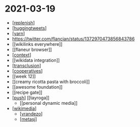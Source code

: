 # 2021-03-19

- [[replenish]]
- [[huggingtweets]]
- [[yarn]]
- https://twitter.com/flancian/status/1372970473856843786
- [[wikilinks everywhere]]
- [[flaneur browser]]
- [[context]]
- [[wikidata integration]]
- [[transclusion]]
- [[cooperatives]]
- [[week 12]]
- [[creamy ricotta pasta with broccoli]]
- [[awesome foundation]]
- [[recipe gate]]
- [[push]] [[tayroga]]
  - [[personal dynamic media]]
- [[wikimedia]]
  - [[vrandezo]]
  - [[metasj]]

[//begin]: # "Autogenerated link references for markdown compatibility"
[replenish]: ../replenish "replenish"
[huggingtweets]: ../huggingtweets "huggingtweets"
[yarn]: ../yarn "yarn"
[context]: ../context "Context"
[transclusion]: ../transclusion "Transclusion"
[cooperatives]: ../cooperatives "Cooperatives"
[push]: ../push "Push"
[wikimedia]: ../wikimedia "Wikimedia"
[vrandezo]: ../vrandezo "Vrandezo"
[metasj]: ../metasj "Metasj"
[//end]: # "Autogenerated link references"